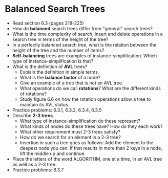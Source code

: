 # Balanced Search Trees

- Read section 6.3 (pages 218-225)
- How do **balanced** search trees differ from "general" search trees?
- What is the time complexity of search, insert and delete operations in a search tree in terms of the height of the tree?
- In a perfectly balanced search tree, what is the relation between the height of the tree and the number of items?
- **Self-balancing** trees are examples of instance-simplification. Which type of instance-simplification is that?
- What is the definition of **AVL** trees?
    - Explain the definition in simple terms.
    - What is the **balance factor** of a node?
    - Give an example of a tree that is not an AVL tree.
    - What operations do we call **rotations**? What are the different kinds of rotations?
    - Study figure 6.6 on how the rotation operations allow a tree to maintain its AVL status.
- Practice problems: 6.3.1, 6.3.2, 6.3.4, 6.3.5
- Describe **2-3 trees**.
    - What type of instance-simplification do these represent?
    - What kinds of nodes do these trees have? How do they each work?
    - What other requirement must 2-3 trees satisfy?
    - How do we search for an element in a 2-3 tree?
    - Insertion in such a tree goes as follows: Add the element to the deepest node you can. If that results in more than 2 keys in a node, lift the middle up and continue.
- Place the letters of the word ALGORITHM, one at a time, in an AVL tree as well as a 2-3 tree.
- Practice problems: 6.3.7
